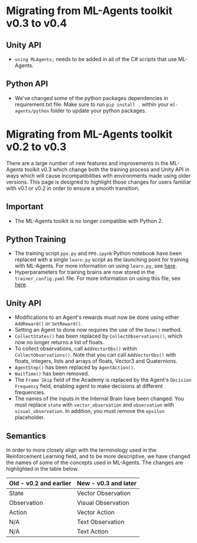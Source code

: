 # Migrating from ML-Agents toolkit v0.3 to v0.4

## Unity API
 * `using MLAgents;` needs to be added in all of the C# scripts that use ML-Agents. 

## Python API
 * We've changed some of the python packages dependencies in requirement.txt file. Make sure to run `pip install .` within your `ml-agents/python` folder to update your python packages. 

# Migrating from ML-Agents toolkit v0.2 to v0.3

There are a large number of new features and improvements in the ML-Agents toolkit v0.3 which change both the training process and Unity API in ways which will cause incompatibilities with environments made using older versions. This page is designed to highlight those changes for users familiar with v0.1 or v0.2 in order to ensure a smooth transition.

## Important
 * The ML-Agents toolkit is no longer compatible with Python 2. 

## Python Training
 * The training script `ppo.py` and `PPO.ipynb` Python notebook have been replaced with a single `learn.py` script as the launching point for training with ML-Agents. For more information on using `learn.py`, see [here]().
 * Hyperparameters for training brains are now stored in the `trainer_config.yaml` file. For more information on using this file, see [here]().

## Unity API
 * Modifications to an Agent's rewards must now be done using either `AddReward()` or `SetReward()`.
 * Setting an Agent to done now requires the use of the `Done()` method.
 * `CollectStates()` has been replaced by `CollectObservations()`, which now no longer returns a list of floats.
 * To collect observations, call `AddVectorObs()` within `CollectObservations()`. Note that you can call `AddVectorObs()` with floats, integers, lists and arrays of floats, Vector3 and Quaternions. 
 * `AgentStep()` has been replaced by `AgentAction()`.
 * `WaitTime()` has been removed.
 * The `Frame Skip` field of the Academy is replaced by the Agent's `Decision Frequency` field, enabling agent to make decisions at different frequencies.
 * The names of the inputs in the Internal Brain have been changed. You must replace `state` with `vector_observation` and `observation` with `visual_observation`. In addition, you must remove the `epsilon` placeholder.

## Semantics
In order to more closely align with the terminology used in the Reinforcement Learning field, and to be more descriptive, we have changed the names of some of the concepts used in ML-Agents. The changes are highlighted in the table below.

| Old - v0.2 and earlier | New - v0.3 and later |
| --- | --- |
| State | Vector Observation |
| Observation | Visual Observation |
| Action | Vector Action |
| N/A | Text Observation |
| N/A | Text Action |
